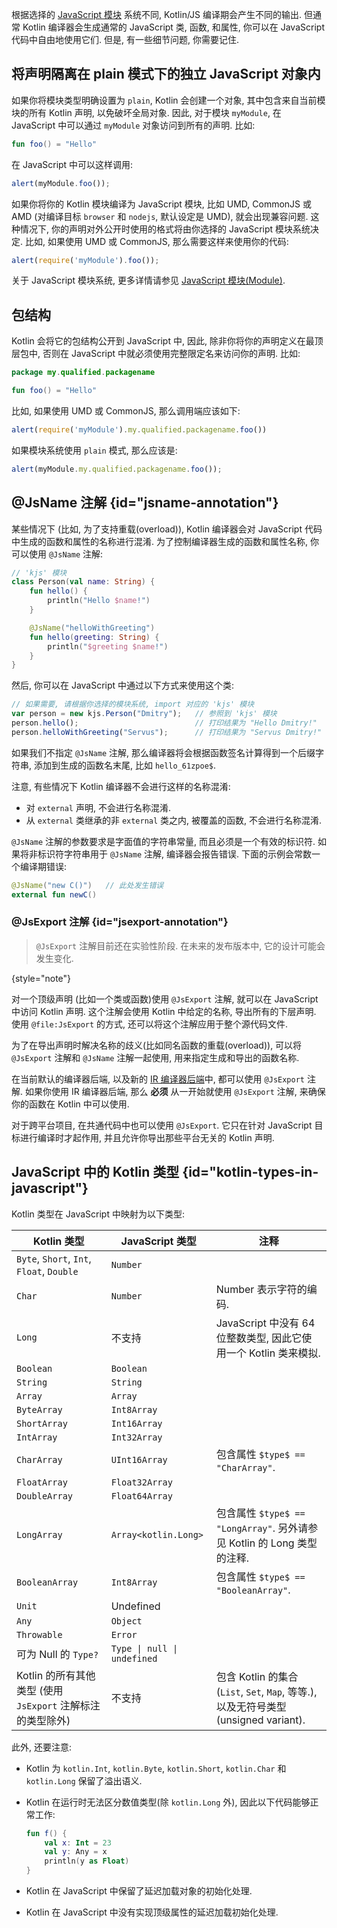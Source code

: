 [//]: # (title: 在 JavaScript 中使用 Kotlin 代码)

根据选择的 [JavaScript 模块](js-modules.md) 系统不同, Kotlin/JS 编译期会产生不同的输出.
但通常 Kotlin 编译器会生成通常的 JavaScript 类, 函数, 和属性, 你可以在 JavaScript 代码中自由地使用它们.
但是, 有一些细节问题, 你需要记住.

## 将声明隔离在 plain 模式下的独立 JavaScript 对象内

如果你将模块类型明确设置为 `plain`, Kotlin 会创建一个对象,
其中包含来自当前模块的所有 Kotlin 声明, 以免破坏全局对象.
因此, 对于模块 `myModule`, 在 JavaScript 中可以通过 `myModule` 对象访问到所有的声明.
比如:

```kotlin
fun foo() = "Hello"
```

在 JavaScript 中可以这样调用:

```javascript
alert(myModule.foo());
```

如果你将你的 Kotlin 模块编译为 JavaScript 模块, 比如 UMD, CommonJS 或 AMD
(对编译目标 `browser` 和 `nodejs`, 默认设定是 UMD), 就会出现兼容问题.
这种情况下, 你的声明对外公开时使用的格式将由你选择的 JavaScript 模块系统决定.
比如, 如果使用 UMD 或 CommonJS, 那么需要这样来使用你的代码:

```javascript
alert(require('myModule').foo());
```

关于 JavaScript 模块系统, 更多详情请参见 [JavaScript 模块(Module)](js-modules.md).

## 包结构

Kotlin 会将它的包结构公开到 JavaScript 中, 因此, 除非你将你的声明定义在最顶层包中,
否则在 JavaScript 中就必须使用完整限定名来访问你的声明. 比如:

```kotlin
package my.qualified.packagename

fun foo() = "Hello"
```

比如, 如果使用 UMD 或 CommonJS, 那么调用端应该如下:

```javascript
alert(require('myModule').my.qualified.packagename.foo())
```

如果模块系统使用 `plain` 模式, 那么应该是:

```javascript
alert(myModule.my.qualified.packagename.foo());
```

## @JsName 注解 {id="jsname-annotation"}

某些情况下 (比如, 为了支持重载(overload)), Kotlin 编译器会对 JavaScript 代码中生成的函数和属性的名称进行混淆.
为了控制编译器生成的函数和属性名称, 你可以使用 `@JsName` 注解:

```kotlin
// 'kjs' 模块
class Person(val name: String) {
    fun hello() {
        println("Hello $name!")
    }

    @JsName("helloWithGreeting")
    fun hello(greeting: String) {
        println("$greeting $name!")
    }
}
```

然后, 你可以在 JavaScript 中通过以下方式来使用这个类:

```javascript
// 如果需要, 请根据你选择的模块系统, import 对应的 'kjs' 模块
var person = new kjs.Person("Dmitry");   // 参照到 'kjs' 模块
person.hello();                          // 打印结果为 "Hello Dmitry!"
person.helloWithGreeting("Servus");      // 打印结果为 "Servus Dmitry!"
```

如果我们不指定 `@JsName` 注解, 那么编译器将会根据函数签名计算得到一个后缀字符串,
添加到生成的函数名末尾, 比如 `hello_61zpoe$`.

注意, 有些情况下 Kotlin 编译器不会进行这样的名称混淆:
- 对 `external` 声明, 不会进行名称混淆.
- 从 `external` 类继承的非 `external` 类之内, 被覆盖的函数, 不会进行名称混淆.

`@JsName` 注解的参数要求是字面值的字符串常量, 而且必须是一个有效的标识符.
如果将非标识符字符串用于 `@JsName` 注解, 编译器会报告错误.
下面的示例会常数一个编译期错误:

```kotlin
@JsName("new C()")   // 此处发生错误
external fun newC()
```

### @JsExport 注解 {id="jsexport-annotation"}

> `@JsExport` 注解目前还在实验性阶段. 在未来的发布版本中, 它的设计可能会发生变化.
>
{style="note"}

对一个顶级声明 (比如一个类或函数)使用 `@JsExport` 注解, 就可以在 JavaScript 中访问 Kotlin 声明.
这个注解会使用 Kotlin 中给定的名称, 导出所有的下层声明.
使用 `@file:JsExport` 的方式, 还可以将这个注解应用于整个源代码文件.

为了在导出声明时解决名称的歧义(比如同名函数的重载(overload)),
可以将 `@JsExport` 注解和 `@JsName` 注解一起使用, 用来指定生成和导出的函数名称.

在当前默认的编译器后端, 以及新的 [IR 编译器后端](js-ir-compiler.md)中, 都可以使用 `@JsExport` 注解.
如果你使用 IR 编译器后端, 那么 **必须** 从一开始就使用 `@JsExport` 注解, 来确保你的函数在 Kotlin 中可以使用.

对于跨平台项目, 在共通代码中也可以使用 `@JsExport`.
它只在针对 JavaScript 目标进行编译时才起作用, 并且允许你导出那些平台无关的 Kotlin 声明.

## JavaScript 中的 Kotlin 类型 {id="kotlin-types-in-javascript"}

Kotlin 类型在 JavaScript 中映射为以下类型:

| Kotlin 类型                                                        | JavaScript 类型               | 注释                                                                     |
|------------------------------------------------------------------|-----------------------------|------------------------------------------------------------------------|
| `Byte`, `Short`, `Int`, `Float`, `Double`                        | `Number`                    |                                                                        |
| `Char`                                                           | `Number`                    | Number 表示字符的编码.                                                        |
| `Long`                                                           | 不支持                         | JavaScript 中没有 64 位整数类型, 因此它使用一个 Kotlin 类来模拟.                          |
| `Boolean`                                                        | `Boolean`                   |                                                                        |
| `String`                                                         | `String`                    |                                                                        |
| `Array`                                                          | `Array`                     |                                                                        |
| `ByteArray`                                                      | `Int8Array`                 |                                                                        |
| `ShortArray`                                                     | `Int16Array`                |                                                                        |
| `IntArray`                                                       | `Int32Array`                |                                                                        |
| `CharArray`                                                      | `UInt16Array`               | 包含属性 `$type$ == "CharArray"`.                                          |
| `FloatArray`                                                     | `Float32Array`              |                                                                        |
| `DoubleArray`                                                    | `Float64Array`              |                                                                        |
| `LongArray`                                                      | `Array<kotlin.Long>`        | 包含属性 `$type$ == "LongArray"`. 另外请参见 Kotlin 的 Long 类型的注释.               |
| `BooleanArray`                                                   | `Int8Array`                 | 包含属性 `$type$ == "BooleanArray"`.                                       |
| `Unit`                                                           | Undefined                   |                                                                        |
| `Any`                                                            | `Object`                    |                                                                        |
| `Throwable`                                                      | `Error`                     |                                                                        |
| 可为 Null 的 `Type?`                                                | `Type \| null \| undefined` |                                                                        |
| Kotlin 的所有其他类型 (使用 `JsExport` 注解标注的类型除外) | 不支持                         | 包含 Kotlin 的集合(`List`, `Set`, `Map`, 等等.), 以及无符号类型(unsigned variant). |

此外, 还要注意:

* Kotlin 为 `kotlin.Int`, `kotlin.Byte`, `kotlin.Short`, `kotlin.Char` 和 `kotlin.Long` 保留了溢出语义.
* Kotlin 在运行时无法区分数值类型(除 `kotlin.Long` 外), 因此以下代码能够正常工作:

  ```kotlin
  fun f() {
      val x: Int = 23
      val y: Any = x
      println(y as Float)
  }
  ```

* Kotlin 在 JavaScript 中保留了延迟加载对象的初始化处理.
* Kotlin 在 JavaScript 中没有实现顶级属性的延迟加载初始化处理.
